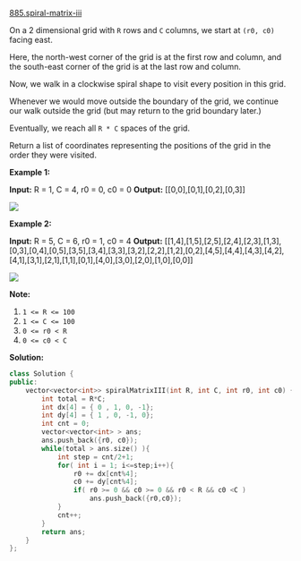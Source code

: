 [885.spiral-matrix-iii](https://leetcode.com/problems/spiral-matrix-iii/)  

On a 2 dimensional grid with `R` rows and `C` columns, we start at `(r0, c0)` facing east.

Here, the north-west corner of the grid is at the first row and column, and the south-east corner of the grid is at the last row and column.

Now, we walk in a clockwise spiral shape to visit every position in this grid. 

Whenever we would move outside the boundary of the grid, we continue our walk outside the grid (but may return to the grid boundary later.) 

Eventually, we reach all `R * C` spaces of the grid.

Return a list of coordinates representing the positions of the grid in the order they were visited.

**Example 1:**

**Input:** R = 1, C = 4, r0 = 0, c0 = 0
**Output:** \[\[0,0\],\[0,1\],\[0,2\],\[0,3\]\]

![](https://s3-lc-upload.s3.amazonaws.com/uploads/2018/08/24/example_1.png)

**Example 2:**

**Input:** R = 5, C = 6, r0 = 1, c0 = 4
**Output:** \[\[1,4\],\[1,5\],\[2,5\],\[2,4\],\[2,3\],\[1,3\],\[0,3\],\[0,4\],\[0,5\],\[3,5\],\[3,4\],\[3,3\],\[3,2\],\[2,2\],\[1,2\],\[0,2\],\[4,5\],\[4,4\],\[4,3\],\[4,2\],\[4,1\],\[3,1\],\[2,1\],\[1,1\],\[0,1\],\[4,0\],\[3,0\],\[2,0\],\[1,0\],\[0,0\]\]

![](https://s3-lc-upload.s3.amazonaws.com/uploads/2018/08/24/example_2.png)

**Note:**

1.  `1 <= R <= 100`
2.  `1 <= C <= 100`
3.  `0 <= r0 < R`
4.  `0 <= c0 < C`  



**Solution:**  

```cpp
class Solution {
public:
    vector<vector<int>> spiralMatrixIII(int R, int C, int r0, int c0) {
        int total = R*C;
        int dx[4] = { 0 , 1, 0, -1};
        int dy[4] = { 1 , 0, -1, 0};
        int cnt = 0;
        vector<vector<int> > ans;
        ans.push_back({r0, c0});
        while(total > ans.size() ){
            int step = cnt/2+1;
            for( int i = 1; i<=step;i++){
                r0 += dx[cnt%4];
                c0 += dy[cnt%4];
                if( r0 >= 0 && c0 >= 0 && r0 < R && c0 <C )
                    ans.push_back({r0,c0});
            }
            cnt++;
        }
        return ans;
    }
};
```
      